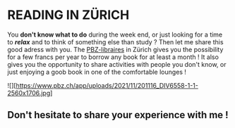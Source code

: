 # READING IN ZÜRICH

You **don't know what to do** during the week end, or just looking for a time to **_relax_** and to think of something else than study ? Then let me share this good adress with you. The [PBZ-libraires](https://www.pbz.ch/location/pbz-altstadt/) in Zürich gives you the possibility for a few francs per year to borrow any book for at least a month ! 
It also gives you the opportunity to share activities with people you don't know, or just enjoying a goob book in one of the comfortable lounges !

![][https://www.pbz.ch/app/uploads/2021/11/201116_DIV6558-1-1-2560x1706.jpg]

## Don't hesitate to share your experience with me !
